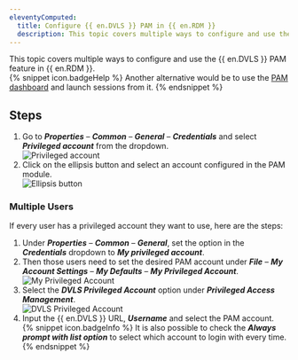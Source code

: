 ```yaml
---
eleventyComputed:
  title: Configure {{ en.DVLS }} PAM in {{ en.RDM }}
  description: This topic covers multiple ways to configure and use the {{ en.DVLS }} PAM feature in {{ en.RDM }}
---
```

This topic covers multiple ways to configure and use the {{ en.DVLS }} PAM feature in {{ en.RDM }}.  
{% snippet icon.badgeHelp %}
Another alternative would be to use the [PAM dashboard](https://helprdm.devolutions.net/pam_dashboard.html) and launch sessions from it.
{% endsnippet %}

## Steps
1. Go to ***Properties*** – ***Common*** – ***General*** – ***Credentials*** and select ***Privileged account*** from the dropdown.  
![Privileged account](/img/en/kb/KB0051.png)
1. Click on the ellipsis button and select an account configured in the PAM module.  
![Ellipsis button](/img/en/kb/KB0052.png)

### Multiple Users
If every user has a privileged account they want to use, here are the steps:
1. Under ***Properties*** – ***Common*** – ***General***, set the option in the ***Credentials*** dropdown to ***My privileged account***.
1. Then those users need to set the desired PAM account under ***File*** – ***My Account Settings*** – ***My Defaults*** – ***My Privileged Account***.  
![My Privileged Account](/img/en/kb/KB0053.png)
1. Select the ***DVLS Privileged Account*** option under ***Privileged Access Management***.  
![DVLS Privileged Account](/img/en/kb/KB0054.png)
1. Input the {{ en.DVLS }} URL, ***Username*** and select the PAM account.  
{% snippet icon.badgeInfo %}
It is also possible to check the ***Always prompt with list option*** to select which account to login with every time.
{% endsnippet %}